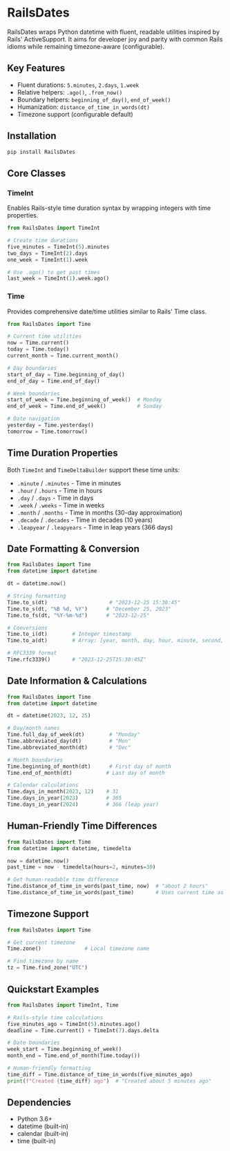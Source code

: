 
# RailsDates

RailsDates wraps Python datetime with fluent, readable utilities inspired by Rails' ActiveSupport. It aims for developer joy and parity with common Rails idioms while remaining timezone-aware (configurable).

## Key Features
- Fluent durations: `5.minutes`, `2.days`, `1.week`  
- Relative helpers: `.ago()`, `.from_now()`  
- Boundary helpers: `beginning_of_day()`, `end_of_week()`  
- Humanization: `distance_of_time_in_words(dt)`  
- Timezone support (configurable default)

## Installation
```bash
pip install RailsDates
```

## Core Classes

### TimeInt
Enables Rails-style time duration syntax by wrapping integers with time properties.

```python
from RailsDates import TimeInt

# Create time durations
five_minutes = TimeInt(5).minutes
two_days = TimeInt(2).days
one_week = TimeInt(1).week

# Use .ago() to get past times
last_week = TimeInt(1).week.ago()
```

### Time
Provides comprehensive date/time utilities similar to Rails' Time class.

```python
from RailsDates import Time

# Current time utilities
now = Time.current()
today = Time.today()
current_month = Time.current_month()

# Day boundaries
start_of_day = Time.beginning_of_day()
end_of_day = Time.end_of_day()

# Week boundaries  
start_of_week = Time.beginning_of_week()  # Monday
end_of_week = Time.end_of_week()          # Sunday

# Date navigation
yesterday = Time.yesterday()
tomorrow = Time.tomorrow()
```

## Time Duration Properties

Both `TimeInt` and `TimeDeltaBuilder` support these time units:

- `.minute` / `.minutes` - Time in minutes
- `.hour` / `.hours` - Time in hours  
- `.day` / `.days` - Time in days
- `.week` / `.weeks` - Time in weeks
- `.month` / `.months` - Time in months (30-day approximation)
- `.decade` / `.decades` - Time in decades (10 years)
- `.leapyear` / `.leapyears` - Time in leap years (366 days)

## Date Formatting & Conversion

```python
from RailsDates import Time
from datetime import datetime

dt = datetime.now()

# String formatting
Time.to_s(dt)                    # "2023-12-25 15:30:45"
Time.to_s(dt, "%B %d, %Y")      # "December 25, 2023"
Time.to_fs(dt, "%Y-%m-%d")      # "2023-12-25"

# Conversions
Time.to_i(dt)        # Integer timestamp
Time.to_a(dt)        # Array: [year, month, day, hour, minute, second, weekday]

# RFC3339 format
Time.rfc3339()       # "2023-12-25T15:30:45Z"
```

## Date Information & Calculations

```python
from RailsDates import Time
from datetime import datetime

dt = datetime(2023, 12, 25)

# Day/month names
Time.full_day_of_week(dt)        # "Monday"
Time.abbreviated_day(dt)         # "Mon"
Time.abbreviated_month(dt)       # "Dec"

# Month boundaries
Time.beginning_of_month(dt)      # First day of month
Time.end_of_month(dt)           # Last day of month

# Calendar calculations
Time.days_in_month(2023, 12)    # 31
Time.days_in_year(2023)         # 365
Time.days_in_year(2024)         # 366 (leap year)
```

## Human-Friendly Time Differences

```python
from RailsDates import Time
from datetime import datetime, timedelta

now = datetime.now()
past_time = now - timedelta(hours=2, minutes=30)

# Get human-readable time difference
Time.distance_of_time_in_words(past_time, now)  # "about 2 hours"
Time.distance_of_time_in_words(past_time)       # Uses current time as reference
```

## Timezone Support

```python
from RailsDates import Time

# Get current timezone
Time.zone()              # Local timezone name

# Find timezone by name  
tz = Time.find_zone("UTC")
```

## Quickstart Examples

```python
from RailsDates import TimeInt, Time

# Rails-style time calculations
five_minutes_ago = TimeInt(5).minutes.ago()
deadline = Time.current() + TimeInt(7).days.delta

# Date boundaries
week_start = Time.beginning_of_week()
month_end = Time.end_of_month(Time.today())

# Human-friendly formatting
time_diff = Time.distance_of_time_in_words(five_minutes_ago)
print(f"Created {time_diff} ago")  # "Created about 5 minutes ago"
```

## Dependencies
- Python 3.6+
- datetime (built-in)
- calendar (built-in)
- time (built-in)
